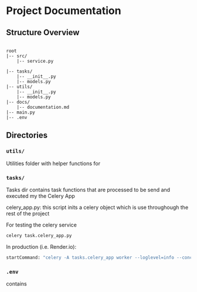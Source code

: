 # Project Documentation 

## Structure Overview

```

root
|-- src/
    |-- service.py

|-- tasks/
    |-- __init__.py
    |-- models.py
|-- utils/
    |-- __init__.py
    |-- models.py
|-- docs/
    |-- documentation.md
|-- main.py
|-- .env

```

## Directories 

### `utils/`

Utilities folder with helper functions for 

### `tasks/`

Tasks dir contains task functions that are processed to be send and executed my the Celery App

celery_app.py: this script inits a celery object which is use throughough the rest of the project

For testing the celery service
```bash
celery task.celery_app.py
```

In production (i.e. Render.io):

```bash
startCommand: "celery -A tasks.celery_app worker --loglevel=info --concurrency=2"
```

### `.env`

contains